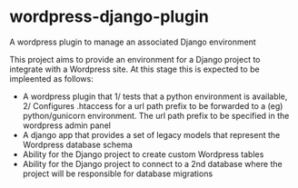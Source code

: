 # wordpress-django-plugin
A wordpress plugin to manage an associated Django environment

This project aims to provide an environment for a Django project to integrate with a Wordpress site. At this stage this is expected to be impleented as follows:
* A wordpress plugin that 1/ tests that a python environment is available, 2/ Configures .htaccess for a url path prefix to be forwarded to a (eg) python/gunicorn environment. The url path prefix to be specified in the wordpress admin panel
* A django app that provides a set of legacy models that represent the Wordpress database schema
* Ability for the Django project to create custom Wordpress tables
* Ability for the Django project to connect to a 2nd database where the project will be responsible for database migrations 
